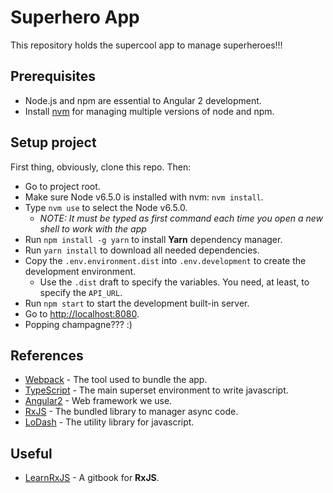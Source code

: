 # Superhero App
This repository holds the supercool app to manage superheroes!!!

## Prerequisites
* Node.js and npm are essential to Angular 2 development. 
* Install [nvm](https://github.com/creationix/nvm) for managing multiple versions of node and npm.

## Setup project
First thing, obviously, clone this repo. Then:

* Go to project root.
* Make sure Node v6.5.0 is installed with nvm: `nvm install`.
* Type `nvm use` to select the Node v6.5.0.
    * *NOTE: It must be typed as first command each time you open a new shell to work with the app*
* Run `npm install -g yarn` to install **Yarn** dependency manager.
* Run `yarn install` to download all needed dependencies.
* Copy the `.env.environment.dist` into `.env.development` to create the development environment.
    * Use the `.dist` draft to specify the variables. You need, at least, to specify the `API_URL`.
* Run `npm start` to start the development built-in server.
* Go to [http://localhost:8080](http://localhost:8080).
* Popping champagne??? :)

## References

* [Webpack](https://webpack.js.org/configuration/) - The tool used to bundle the app.
* [TypeScript](https://www.typescriptlang.org/docs/tutorial.html) - The main superset environment to write javascript.
* [Angular2](https://angular.io/docs/ts/latest/) - Web framework we use.
* [RxJS](http://reactivex.io/intro.html) - The bundled library to manager async code.
* [LoDash](https://lodash.com/docs/) - The utility library for javascript.

## Useful

* [LearnRxJS](https://www.learnrxjs.io/) - A gitbook for **RxJS**. 

